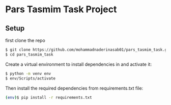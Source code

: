 # Pars Tasmim Task Project
## Setup
first clone the repo

```sh
$ git clone https://github.com/mohammadnaderinasab01/pars_tasmim_task.git
$ cd pars_tasmim_task
```

Create a virtual environment to install dependencies in and activate it:

```sh
$ python -m venv env
$ env/Scripts/activate
```

Then install the required dependencies from requirements.txt file:

```sh
(env)$ pip install -r requirements.txt
```
